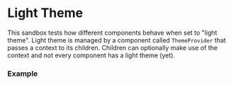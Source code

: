# Light Theme

This sandbox tests how different components behave when set to "light theme". Light theme is managed by a component called `ThemeProvider` that passes a context to its children. Children can optionally make use of the context and not every component has a light theme (yet).

### Example

<!-- STORY -->

<!-- STORY HIDE START -->

<!-- STORY HIDE END -->
